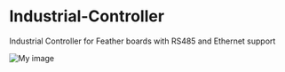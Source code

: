 # Industrial-Controller
Industrial Controller for Feather boards with RS485 and Ethernet support

![My image](https://user-images.githubusercontent.com/3049858/138870560-452a32b1-2b49-49ad-8f32-376cde5aa289.jpg)
